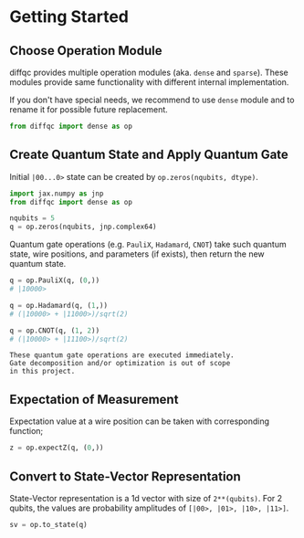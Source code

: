 # Getting Started


## Choose Operation Module

diffqc provides multiple operation modules (aka. `dense` and `sparse`).
These modules provide same functionality with different internal implementation.

If you don't have special needs, we recommend to use `dense` module
and to rename it for possible future replacement.

```python
from diffqc import dense as op
```


## Create Quantum State and Apply Quantum Gate

Initial `|00...0>` state can be created by `op.zeros(nqubits, dtype)`.

```python
import jax.numpy as jnp
from diffqc import dense as op

nqubits = 5
q = op.zeros(nqubits, jnp.complex64)
```


Quantum gate operations (e.g. `PauliX`, `Hadamard`, `CNOT`) take such
quantum state, wire positions, and parameters (if exists), then
return the new quantum state.


```python
q = op.PauliX(q, (0,))
# |10000>

q = op.Hadamard(q, (1,))
# (|10000> + |11000>)/sqrt(2)

q = op.CNOT(q, (1, 2))
# (|10000> + |11100>)/sqrt(2)
```

```{note}
These quantum gate operations are executed immediately.
Gate decomposition and/or optimization is out of scope
in this project.
```


## Expectation of Measurement

Expectation value at a wire position can be taken with corresponding
function;

```python
z = op.expectZ(q, (0,))
```


## Convert to State-Vector Representation

State-Vector representation is a 1d vector with size of `2**(qubits)`.
For 2 qubits, the values are probability amplitudes of `[|00>, |01>, |10>, |11>]`.


```python
sv = op.to_state(q)
```
